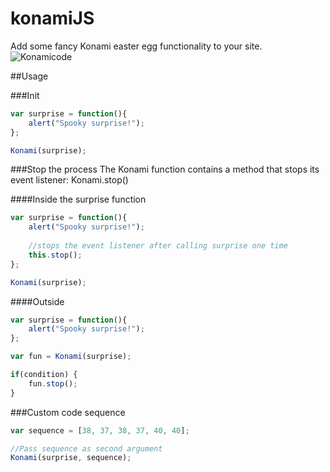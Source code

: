 # konamiJS
Add some fancy Konami easter egg functionality to your site.
![Konamicode](https://github.com/raphii97/konamiJS/blob/master/img/the-code.jpg "spooks!")

##Usage

###Init
```js
var surprise = function(){
	alert("Spooky surprise!");
};

Konami(surprise);
```

###Stop the process
The Konami function contains a method that stops its event listener: Konami.stop()

####Inside the surprise function
```js
var surprise = function(){
	alert("Spooky surprise!");
	
	//stops the event listener after calling surprise one time
	this.stop();
};

Konami(surprise);
```

####Outside

```js
var surprise = function(){
	alert("Spooky surprise!");
};

var fun = Konami(surprise);

if(condition) {
	fun.stop();
}
```

###Custom code sequence
```js
var sequence = [38, 37, 38, 37, 40, 40];

//Pass sequence as second argument
Konami(surprise, sequence);
```
